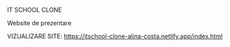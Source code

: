 IT SCHOOL CLONE

Website de prezentare

VIZUALIZARE SITE:
https://itschool-clone-alina-costa.netlify.app/index.html
